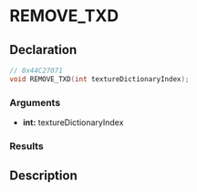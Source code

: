 # REMOVE_TXD

## Declaration
```cpp
// 0x44C27071
void REMOVE_TXD(int textureDictionaryIndex);
```

### Arguments
- **int:** textureDictionaryIndex

### Results

## Description
